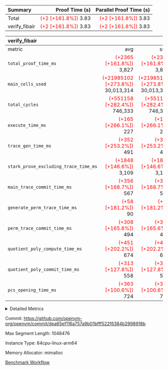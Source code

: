 | Summary | Proof Time (s) | Parallel Proof Time (s) |
|:---|---:|---:|
| Total | <span style='color: red'>(+2 [+161.8%])</span> 3.83 | <span style='color: red'>(+2 [+161.8%])</span> 3.83 |
| verify_fibair | <span style='color: red'>(+2 [+161.8%])</span> 3.83 | <span style='color: red'>(+2 [+161.8%])</span> 3.83 |


| verify_fibair |||||
|:---|---:|---:|---:|---:|
|metric|avg|sum|max|min|
| `total_proof_time_ms ` | <span style='color: red'>(+2365 [+161.8%])</span> 3,827 | <span style='color: red'>(+2365 [+161.8%])</span> 3,827 | <span style='color: red'>(+2365 [+161.8%])</span> 3,827 | <span style='color: red'>(+2365 [+161.8%])</span> 3,827 |
| `main_cells_used     ` | <span style='color: red'>(+21985102 [+273.8%])</span> 30,013,314 | <span style='color: red'>(+21985102 [+273.8%])</span> 30,013,314 | <span style='color: red'>(+21985102 [+273.8%])</span> 30,013,314 | <span style='color: red'>(+21985102 [+273.8%])</span> 30,013,314 |
| `total_cycles        ` | <span style='color: red'>(+551158 [+282.4%])</span> 746,333 | <span style='color: red'>(+551158 [+282.4%])</span> 746,333 | <span style='color: red'>(+551158 [+282.4%])</span> 746,333 | <span style='color: red'>(+551158 [+282.4%])</span> 746,333 |
| `execute_time_ms     ` | <span style='color: red'>(+165 [+266.1%])</span> 227 | <span style='color: red'>(+165 [+266.1%])</span> 227 | <span style='color: red'>(+165 [+266.1%])</span> 227 | <span style='color: red'>(+165 [+266.1%])</span> 227 |
| `trace_gen_time_ms   ` | <span style='color: red'>(+352 [+253.2%])</span> 491 | <span style='color: red'>(+352 [+253.2%])</span> 491 | <span style='color: red'>(+352 [+253.2%])</span> 491 | <span style='color: red'>(+352 [+253.2%])</span> 491 |
| `stark_prove_excluding_trace_time_ms` | <span style='color: red'>(+1848 [+146.6%])</span> 3,109 | <span style='color: red'>(+1848 [+146.6%])</span> 3,109 | <span style='color: red'>(+1848 [+146.6%])</span> 3,109 | <span style='color: red'>(+1848 [+146.6%])</span> 3,109 |
| `main_trace_commit_time_ms` | <span style='color: red'>(+356 [+168.7%])</span> 567 | <span style='color: red'>(+356 [+168.7%])</span> 567 | <span style='color: red'>(+356 [+168.7%])</span> 567 | <span style='color: red'>(+356 [+168.7%])</span> 567 |
| `generate_perm_trace_time_ms` | <span style='color: red'>(+58 [+181.2%])</span> 90 | <span style='color: red'>(+58 [+181.2%])</span> 90 | <span style='color: red'>(+58 [+181.2%])</span> 90 | <span style='color: red'>(+58 [+181.2%])</span> 90 |
| `perm_trace_commit_time_ms` | <span style='color: red'>(+308 [+165.6%])</span> 494 | <span style='color: red'>(+308 [+165.6%])</span> 494 | <span style='color: red'>(+308 [+165.6%])</span> 494 | <span style='color: red'>(+308 [+165.6%])</span> 494 |
| `quotient_poly_compute_time_ms` | <span style='color: red'>(+451 [+202.2%])</span> 674 | <span style='color: red'>(+451 [+202.2%])</span> 674 | <span style='color: red'>(+451 [+202.2%])</span> 674 | <span style='color: red'>(+451 [+202.2%])</span> 674 |
| `quotient_poly_commit_time_ms` | <span style='color: red'>(+313 [+127.8%])</span> 558 | <span style='color: red'>(+313 [+127.8%])</span> 558 | <span style='color: red'>(+313 [+127.8%])</span> 558 | <span style='color: red'>(+313 [+127.8%])</span> 558 |
| `pcs_opening_time_ms ` | <span style='color: red'>(+363 [+100.6%])</span> 724 | <span style='color: red'>(+363 [+100.6%])</span> 724 | <span style='color: red'>(+363 [+100.6%])</span> 724 | <span style='color: red'>(+363 [+100.6%])</span> 724 |



<details>
<summary>Detailed Metrics</summary>

|  | verify_program_compile_ms | total_cells | stark_prove_excluding_trace_time_ms | quotient_poly_compute_time_ms | quotient_poly_commit_time_ms | perm_trace_commit_time_ms | pcs_opening_time_ms | main_trace_commit_time_ms |
| --- | --- | --- | --- | --- | --- | --- | --- |
|  | 3 | 65,536 | 65 | 3 | 13 | 0 | 31 | 17 | 

| air_name | rows | quotient_deg | main_cols | interactions | constraints | cells |
| --- | --- | --- | --- | --- | --- | --- |
| AccessAdapterAir<2> |  | 4 |  | 5 | 12 |  | 
| AccessAdapterAir<4> |  | 4 |  | 5 | 12 |  | 
| AccessAdapterAir<8> |  | 4 |  | 5 | 12 |  | 
| FibonacciAir | 32,768 | 1 | 2 |  | 5 | 65,536 | 
| FriReducedOpeningAir |  | 4 |  | 35 | 59 |  | 
| NativePoseidon2Air<BabyBearParameters>, 1> |  | 4 |  | 31 | 302 |  | 
| PhantomAir |  | 4 |  | 3 | 4 |  | 
| ProgramAir |  | 1 |  | 1 | 4 |  | 
| VariableRangeCheckerAir |  | 1 |  | 1 | 4 |  | 
| VmAirWrapper<BranchNativeAdapterAir, BranchEqualCoreAir<1> |  | 2 |  | 11 | 23 |  | 
| VmAirWrapper<JalNativeAdapterAir, JalCoreAir> |  | 4 |  | 7 | 6 |  | 
| VmAirWrapper<NativeAdapterAir<2, 0>, PublicValuesCoreAir> |  | 4 |  | 11 | 22 |  | 
| VmAirWrapper<NativeAdapterAir<2, 1>, FieldArithmeticCoreAir> |  | 4 |  | 15 | 23 |  | 
| VmAirWrapper<NativeLoadStoreAdapterAir<1>, NativeLoadStoreCoreAir<1> |  | 4 |  | 19 | 31 |  | 
| VmAirWrapper<NativeVectorizedAdapterAir<4>, FieldExtensionCoreAir> |  | 4 |  | 15 | 23 |  | 
| VmConnectorAir |  | 4 |  | 3 | 8 |  | 
| VolatileBoundaryAir |  | 4 |  | 4 | 16 |  | 

| group | trace_gen_time_ms | total_proof_time_ms | total_cycles | total_cells | stark_prove_excluding_trace_time_ms | quotient_poly_compute_time_ms | quotient_poly_commit_time_ms | perm_trace_commit_time_ms | pcs_opening_time_ms | main_trace_commit_time_ms | main_cells_used | generate_perm_trace_time_ms | execute_time_ms |
| --- | --- | --- | --- | --- | --- | --- | --- | --- | --- | --- | --- | --- | --- |
| verify_fibair | 491 | 3,827 | 746,333 | 89,839,640 | 3,109 | 674 | 558 | 494 | 724 | 567 | 30,013,314 | 90 | 227 | 

| group | air_name | rows | prep_cols | perm_cols | main_cols | cells |
| --- | --- | --- | --- | --- | --- | --- |
| verify_fibair | AccessAdapterAir<2> | 131,072 |  | 16 | 11 | 3,538,944 | 
| verify_fibair | AccessAdapterAir<4> | 65,536 |  | 16 | 13 | 1,900,544 | 
| verify_fibair | AccessAdapterAir<8> | 32,768 |  | 16 | 17 | 1,081,344 | 
| verify_fibair | FriReducedOpeningAir | 512 |  | 76 | 64 | 71,680 | 
| verify_fibair | NativePoseidon2Air<BabyBearParameters>, 1> | 8,192 |  | 36 | 348 | 3,145,728 | 
| verify_fibair | PhantomAir | 16,384 |  | 8 | 6 | 229,376 | 
| verify_fibair | ProgramAir | 8,192 |  | 8 | 10 | 147,456 | 
| verify_fibair | VariableRangeCheckerAir | 262,144 | 2 | 8 | 1 | 2,359,296 | 
| verify_fibair | VmAirWrapper<BranchNativeAdapterAir, BranchEqualCoreAir<1> | 262,144 |  | 28 | 23 | 13,369,344 | 
| verify_fibair | VmAirWrapper<JalNativeAdapterAir, JalCoreAir> | 32,768 |  | 12 | 10 | 720,896 | 
| verify_fibair | VmAirWrapper<NativeAdapterAir<2, 1>, FieldArithmeticCoreAir> | 524,288 |  | 20 | 30 | 26,214,400 | 
| verify_fibair | VmAirWrapper<NativeLoadStoreAdapterAir<1>, NativeLoadStoreCoreAir<1> | 524,288 |  | 24 | 41 | 34,078,720 | 
| verify_fibair | VmAirWrapper<NativeVectorizedAdapterAir<4>, FieldExtensionCoreAir> | 8,192 |  | 20 | 40 | 491,520 | 
| verify_fibair | VmConnectorAir | 2 | 1 | 8 | 4 | 24 | 
| verify_fibair | VolatileBoundaryAir | 131,072 |  | 8 | 11 | 2,490,368 | 

</details>


Commit: https://github.com/openvm-org/openvm/commit/dea65ef116a757a9b01bfff522f6384b2998918b

Max Segment Length: 1048476

Instance Type: 64cpu-linux-arm64

Memory Allocator: mimalloc

[Benchmark Workflow](https://github.com/openvm-org/openvm/actions/runs/12662668895)
